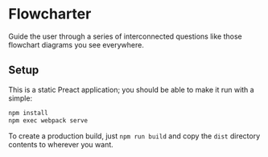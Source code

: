 # Flowcharter

Guide the user through a series of interconnected questions like those flowchart diagrams you see everywhere.

## Setup

This is a static Preact application; you should be able to make it run with a simple:

```sh
npm install
npm exec webpack serve
```

To create a production build, just `npm run build` and copy the `dist` directory contents to wherever you want.